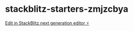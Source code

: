 # stackblitz-starters-zmjzcbya

[Edit in StackBlitz next generation editor ⚡️](https://stackblitz.com/~/github.com/jayx20p/stackblitz-starters-zmjzcbya)